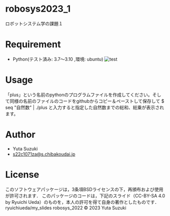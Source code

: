 # robosys2023_1
ロボットシステム学の課題１

# Requirement
* Python(テスト済み: 3.7～3.10 ,環境: ubuntu)
![test](https://github.com/yutasuzuki310/robosys2023/actions/workflows/test.yml/badge.svg)

# Usage
「plus」という名前のpythonのプログラムファイルを作成してください。そして同様の名前のファイルのコードをgithubからコピー＆ペーストして保存して
$ seq "自然数" | ./plus
と入力すると指定した自然数までの総和、総乗が表示されます。

# Author
* Yuta Suzuki
* s22c1071za@s.chibakoudai.jp

# License
このソフトウェアパッケージは，3条項BSDライセンスの下，再頒布および使用が許可されます．
このパッケージのコードは，下記のスライド（CC-BY-SA 4.0 by Ryuichi Ueda）のものを，本人の許可を得て自身の著作としたものです．
ryuichiueda/my_slides robosys_2022
© 2023 Yuta Suzuki
